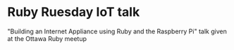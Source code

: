 Ruby Ruesday IoT talk
=====================

"Building an Internet Appliance using Ruby and the Raspberry Pi" talk given at the Ottawa Ruby meetup
